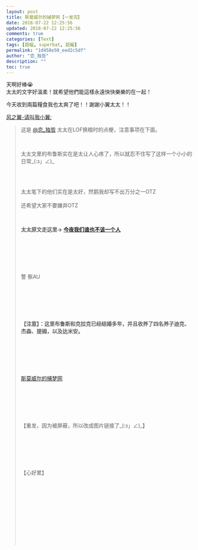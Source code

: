 ```yaml
---
layout: post
title: 斯莫威尔的捕梦网【一发完】
date: 2018-07-22 12:25:56
updated: 2018-07-22 12:25:56
comments: true
categories: [Text]
tags: [超蝠, superbat, 超蝙]
permalink: "1d458e50_eed2c5df"
author: "恋_独哲"
description: ""
toc: true
---
```


<p dir="ltr"  >天啊好棒😭<br />太太的文字好溫柔！就希望他們能這樣永遠快快樂樂的在一起！</p> 
<p dir="ltr"  >今天收到兩篇糧食我也太爽了吧！！謝謝小翼太太！！</p> 
<p reblogfrom="reblogfrom"  ><a target="_blank" href="http://lonelylonelylonely1827.lofter.com/post/17be17_eed2ccad"  >风之翼-请叫我小翼:</a></p> 
<blockquote> 
 <p>这是&nbsp;<a target="_blank" loftermentionblogid="491097680" href="http://www.lofter.com/mentionredirect.do?blogId=491097680"  >@恋_独哲</a>&nbsp;太太在LOF换粮时的点梗，注意事项在下面。</p> 
 <br /> 
 <p>太太文里的布鲁斯实在是太让人心疼了，所以就忍不住写了这样一个小小的日常_(:з」∠)_<br /></p> 
 <br /> 
 <p><br />太太笔下的他们实在是太好，然鹅我却写不出万分之一OTZ<br /><br />还希望大家不要嫌弃OTZ<br /></p> 
 <br /> 
 <p><strong>太太原文走这里→&nbsp;</strong><a target="_blank" href="http://lianduzhe.lofter.com/post/1d458e50_eeac7ac2"  ><strong>今夜我们谁也不该一个人</strong></a></p> 
 <br /> 
 <p><br /></p> 
 <br /> 
 <p>警&nbsp;察AU</p> 
 <br /> 
 <p><br /></p> 
 <br /> 
 <p><strong>【注意】：这里布鲁斯和克拉克已经结婚多年，并且收养了四名养子迪克、杰森、提姆，以及达米安。</strong></p> 
 <br /> 
 <p><br /></p> 
 <br /> 
 <p><a target="_blank" rel="nofollow" href="https://wx3.sinaimg.cn/mw690/87e9049fly1ftisn9czkrj20dy3henfl.jpg"  >斯莫威尔的捕梦网</a></p> 
 <br /> 
 <p><br /></p> 
 <br /> 
 <p>【重发，因为被屏蔽，所以改成图片链接了_(:з」∠)_】</p> 
 <br /> 
 <p><br /></p> 
 <br /> 
 <p>【心好累】</p> 
 <br /> 
 <p>&nbsp;<br /></p> 
 <br /> 
 <p><br /></p> 
 <br /> 
 <p><br /></p> 
</blockquote>